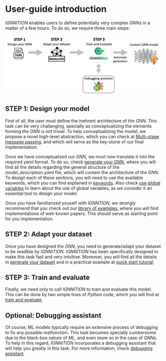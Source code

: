 # User-guide introduction
*IGNNITION* enables users to define potentially very complex *GNNs* in a matter of a few hours. To do so, we require three main steps:

![MSMP definition](Images/user_workflow.png)

## STEP 1: Design your model
First of all, the user must define the inehrent architecture of the *GNN*. This task can be very challanging, specially as conceptualizing the elements forming the *GNN* is not trivial. To help conceptualizing the model, we propose a novel high-level abstraction, which you can check at [Multi-stage message passing](../model_description/#multi-stage-message-passing), and which will serve as the key-stone of our final implementation.

Once we have conceptualized our *GNN*, we must now translate it into the required *yaml* format. To do so, check [generate your GNN](../model_description/#generate-your-gnn), where you will find all the details regarding the general structure of the *model_description.yaml* file, which will contain the architecture of the *GNN*. To design each of these sections, you will need to use the available keywords, which you can find explained in [keywords](../model_description/#keyword-definition). Also check [use global variables](global_variables.md) to learn about the use of global variables, as we consider it an essential tool to design your model.

Once you have familiarized youself with *IGNNTION*, we strongly recommend that you check out our [library of examples](examples.md), where you will find implementations of well-known papers. This should serve as starting point for you implementation.

## STEP 2: Adapt your dataset
Once you have designed the *GNN*, you need to generate/adapt your dataset to be readible by *IGNNITION*. *IGNNITION* has been specifically designed to make this task fast and very intuitive. Moreover, you will find all the details in [generate your dataset](generate_your_dataset.md) and in a practical example at [quick start tutorial](quick_tutorial.md).

## STEP 3: Train and evaluate
Finally, we need only to call *IGNNITION* to train and evaluate this model. This can be done by two simple lines of *Python* code, which you will find at [train and evaluate](train_and_evaluate.md).

## Optional: Debugging assistant
Of course, ML models typically require an extensive process of debugging to fix any possible malfunction. This task becomes specially cumbersome due to the black-box nature of *ML*, and even more so in the case of *GNNs*. To help in this regard, *IGNNITION* incorporates a debugging assistant that will help you greatly in this task. For more information, check [debugging assistant](debugging_assistant.md).
